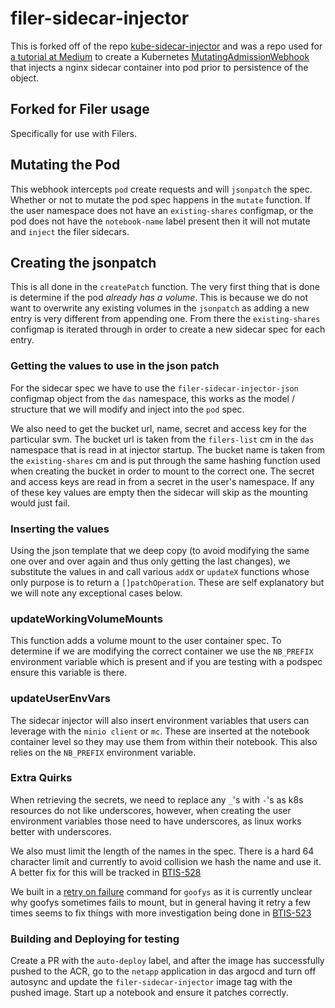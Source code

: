 # filer-sidecar-injector

This is forked off of the repo [kube-sidecar-injector](https://github.com/morvencao/kube-sidecar-injector) and was a repo used for [a tutorial at Medium](https://medium.com/ibm-cloud/diving-into-kubernetes-mutatingadmissionwebhook-6ef3c5695f74) to create a Kubernetes [MutatingAdmissionWebhook](https://kubernetes.io/docs/admin/admission-controllers/#mutatingadmissionwebhook-beta-in-19) that injects a nginx sidecar container into pod prior to persistence of the object.

## Forked for Filer usage
Specifically for use with Filers.

## Mutating the Pod
This webhook intercepts `pod` create requests and will `jsonpatch` the spec. Whether or not to mutate the pod spec happens in the `mutate` function. If the user namespace does not have an `existing-shares` configmap, or the pod does not have the `notebook-name` label present then it will not mutate and `inject` the filer sidecars.

## Creating the jsonpatch
This is all done in the `createPatch` function. The very first thing that is done is determine if the pod _already has a volume_. This is because we do not want to overwrite any existing volumes in the `jsonpatch` as adding a new entry is very different from appending one.
From there the `existing-shares` configmap is iterated through in order to create a new sidecar spec for each entry. 

### Getting the values to use in the json patch
For the sidecar spec we have to use the `filer-sidecar-injector-json` configmap object from the `das` namespace, this works as the model / structure that we will modify and inject into the `pod` spec. 

We also need to get the bucket url, name, secret and access key for the particular svm. The bucket url is taken from the `filers-list` cm in the `das` namespace that is read in at injector startup. The bucket name is taken from the `existing-shares` cm and is put through the same hashing function used when creating the bucket in order to mount to the correct one. The secret and access keys are read in from a secret in the user's namespace. If any of these key values are empty then the sidecar will skip as the mounting would just fail.

### Inserting the values
Using the json template that we deep copy (to avoid modifying the same one over and over again and thus only getting the last changes), we substitute the values in and call various `addX` or `updateX` functions whose only purpose is to return a `[]patchOperation`. These are self explanatory but we will note any exceptional cases below.

### updateWorkingVolumeMounts
This function adds a volume mount to the user container spec. To determine if we are modifying the correct container we use the `NB_PREFIX` environment variable which is present and if you are testing with a podspec ensure this variable is there. 

### updateUserEnvVars
The sidecar injector will also insert environment variables that users can leverage with the `minio client` or `mc`. These are inserted at the notebook container level so they may use them from within their notebook. This also relies on the `NB_PREFIX` environment variable.

### Extra Quirks
When retrieving the secrets, we need to replace any `_`'s with `-`'s as k8s resources do not like underscores, however, when creating the user environment variables those need to have underscores, as linux works better with underscores.

We also must limit the length of the names in the spec. There is a hard 64 character limit and currently to avoid collision we hash the name and use it. A better fix for this will be tracked in [BTIS-528](https://jirab.statcan.ca/browse/BTIS-528)

We built in a [retry on failure](https://github.com/StatCan/filer-sidecar-injector/pull/13) command for `goofys` as it is currently unclear why goofys sometimes fails to mount, but in general having it retry a few times seems to fix things with more investigation being done in [BTIS-523](https://jirab.statcan.ca/browse/BTIS-523)

### Building and Deploying for testing
Create a PR with the `auto-deploy` label, and after the image has successfully pushed to the ACR, go to the `netapp` application in das argocd and turn off autosync and update the `filer-sidecar-injector` image tag with the pushed image. Start up a notebook and ensure it patches correctly.
